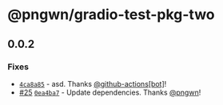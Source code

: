 # @pngwn/gradio-test-pkg-two

## 0.0.2

### Fixes

- [`4ca8a85`](https://github.com/pngwn/pypi-npm-changeset/commit/4ca8a85425236461657a49fd1121519023d2a35c) - asd. Thanks [@github-actions[bot]](https://github.com/github-actions%5Bbot%5D)!
- [#25](https://github.com/pngwn/pypi-npm-changeset/pull/25) [`0ea4ba7`](https://github.com/pngwn/pypi-npm-changeset/commit/0ea4ba71786e7cba3e75a35103ad346d4fe67dbc) - Update dependencies. Thanks [@pngwn](https://github.com/pngwn)!